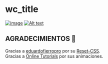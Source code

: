 # wc_title
  
[![image](https://user-images.githubusercontent.com/78848226/179373819-3dc23b02-7bc4-4bfa-ae18-65466a2a4ddb.png)](https://newprojectf.github.io/)
[![Alt text]()]("C:\Users\sergi\Downloads\wc_title.mp4")
## AGRADECIMIENTOS 🎁

Gracias a [eduardofierropro](https://github.com/eduardofierropro) por su [Reset-CSS](https://github.com/eduardofierropro/Reset-CSS/blob/main/css/app.css).   
Gracias a [Online Tutorials](https://www.youtube.com/c/OnlineTutorials4Designers) por sus animaciones.
